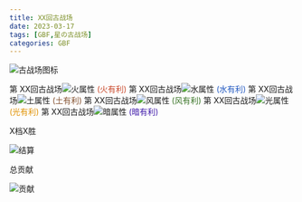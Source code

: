 ```yaml
---
title: XX回古战场
date: 2023-03-17
tags: [GBF,星の古战场]
categories: GBF
---
```

![古战场图标](https://wp.pdcong.top/s/volnvn1)

<!-- more -->

第 XX回古战场![火属性](https://wp.pdcong.top/s/m24gkx)<font color="#c84628"> (火有利)</font>
第 XX回古战场![水属性](https://wp.pdcong.top/s/7omwua)<font color="#2259c1"> (水有利)</font>
第 XX回古战场![土属性](https://wp.pdcong.top/s/w75h64)<font color="#824e2c"> (土有利)</font>
第 XX回古战场![风属性](https://wp.pdcong.top/s/1u2ylx)<font color="#387325"> (风有利)</font>
第 XX回古战场![光属性](https://wp.pdcong.top/s/og4hnd)<font color="#e09100"> (光有利)</font>
第 XX回古战场![暗属性](https://wp.pdcong.top/s/w60cpk)<font color="#3f1aaa"> (暗有利)</font>


X档X胜

![结算](http://wp.pdcong.top/s/w02rrr1)

总贡献

![贡献](http://wp.pdcong.top/s/w02rrr1)